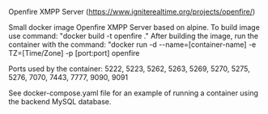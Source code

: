 Openfire XMPP Server (https://www.igniterealtime.org/projects/openfire/)

Small docker image Openfire XMPP Server based on alpine.
To build image use command: "docker build -t openfire ."
After building the image, run the container with the command: "docker run -d --name=[container-name] -e TZ=[Time/Zone] -p [port:port] openfire

Ports used by the container: 5222, 5223, 5262, 5263, 5269, 5270, 5275, 5276, 7070, 7443, 7777, 9090, 9091

See docker-compose.yaml file for an example of running a container using the backend MySQL database.
